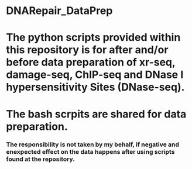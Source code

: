 # DNARepair_DataPrep

# The python scripts provided within this repository is for after and/or before data preparation of xr-seq, damage-seq, ChIP-seq and DNase I hypersensitivity Sites (DNase-seq).
# The bash scrpits are shared for data preparation.

### The responsibility is not taken by my behalf, if negative and enexpected effect on the data happens after using scripts found at the repository.
